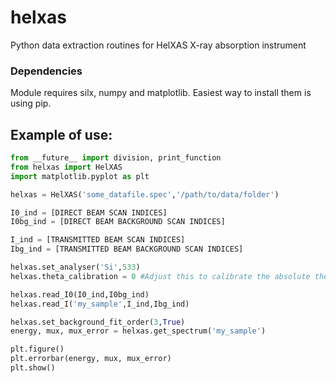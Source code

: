 # helxas
Python data extraction routines for HelXAS X-ray absorption instrument 

### Dependencies
Module requires silx, numpy and matplotlib. Easiest way to install them is using pip.

## Example of use:
```python
from __future__ import division, print_function
from helxas import HelXAS
import matplotlib.pyplot as plt

helxas = HelXAS('some_datafile.spec','/path/to/data/folder')

I0_ind = [DIRECT BEAM SCAN INDICES]
I0bg_ind = [DIRECT BEAM BACKGROUND SCAN INDICES]

I_ind = [TRANSMITTED BEAM SCAN INDICES]
Ibg_ind = [TRANSMITTED BEAM BACKGROUND SCAN INDICES]

helxas.set_analyser('Si',533)
helxas.theta_calibration = 0 #Adjust this to calibrate the absolute theta/energy scale

helxas.read_I0(I0_ind,I0bg_ind)
helxas.read_I('my_sample',I_ind,Ibg_ind)

helxas.set_background_fit_order(3,True)
energy, mux, mux_error = helxas.get_spectrum('my_sample')

plt.figure()
plt.errorbar(energy, mux, mux_error)
plt.show()
```

